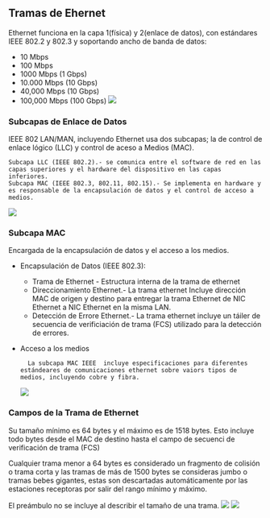 ## Tramas de Ehernet
Ethernet funciona en la capa 1(física) y 2(enlace de datos), con estándares IEEE 802.2 y 802.3 y soportando ancho de banda de datos:
- 10 Mbps
- 100 Mbps
- 1000 Mbps  (1 Gbps)
- 10.000 Mbps (10 Gbps)
- 40,000 Mbps (10 Gbps)
- 100,000 Mbps (100 Gbps)
![](/img/img_diseño_red/img_etehernet/ethernet.png)
### Subcapas de Enlace de Datos
IEEE 802 LAN/MAN, incluyendo Ethernet usa dos subcapas; la de control de enlace lógico (LLC) y control de aceso a Medios (MAC).
	
	Subcapa LLC (IEEE 802.2).- se comunica entre el software de red en las capas superiores y el hardware del dispositivo en las capas inferiores. 
	Subcapa MAC (IEEE 802.3, 802.11, 802.15).- Se implementa en hardware y es responsable de la encapsulación de datos y el control de acceso a medios.
![](/img/img_diseño_red/img_etehernet/subcapa_LLC_MAC.png)
### Subcapa MAC
Encargada de la encapsulación de datos y el acceso a los medios.
* Encapsulación de Datos (IEEE 802.3):
	- Trama de Ethernet - Estructura interna de la trama de ethernet
	- Direccionamiento Ethernet.- La trama ethernet Incluye dirección MAC de origen y destino para entregar la trama Ethernet de NIC Ethernet a NIC Ethernet en la misma LAN.
	- Detección de Errore Ethernet.- La trama ethernet incluye un táiler de secuencia de verificiación de trama (FCS) utilizado para la detección de errores.
* Acceso a los medios
		
		La subcapa MAC IEEE  incluye especificaciones para diferentes estándeares de comunicaciones ethernet sobre vaiors tipos de medios, incluyendo cobre y fibra.
	![](/img/img_diseño_red/img_etehernet/estándares_ethernet_subcap_MAC_LLC.png)
### Campos de la Trama de Ethernet
Su tamaño mínimo es 64 bytes y el máximo es de 1518 bytes. Esto incluye todo bytes desde el MAC de destino hasta el campo de secuenci de verificación de trama (FCS)

Cualquier trama menor a 64 bytes es considerado un fragmento de colisión o trama corta y las tramas de más de 1500 bytes se consideras jumbo o tramas bebes gigantes, estas son descartadas automáticamente por las estaciones receptoras por salir del rango mínimo y máximo.

El preámbulo no se incluye al describir el tamaño de una trama.
![](/img/img_diseño_red/img_etehernet/min_max_trama.png)
![](/img/img_diseño_red/img_etehernet/descrip_trama.png)

